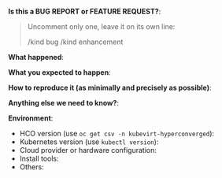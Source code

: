 <!-- This form is for bug reports and feature requests ONLY!
Also make sure that you visit our User Guide at https://kubevirt.io/user-guide/
-->

**Is this a BUG REPORT or FEATURE REQUEST?**:

> Uncomment only one, leave it on its own line:
>
> /kind bug
> /kind enhancement


**What happened**:

**What you expected to happen**:

**How to reproduce it (as minimally and precisely as possible)**:

**Anything else we need to know?**:

**Environment**:
- HCO version (use `oc get csv -n kubevirt-hyperconverged`):
- Kubernetes version (use `kubectl version`):
- Cloud provider or hardware configuration:
- Install tools:
- Others:
